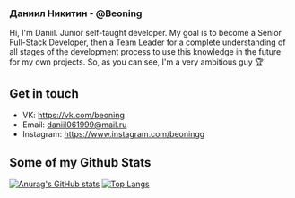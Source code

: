 ### Даниил Никитин - @Beoning

Hi, I'm Daniil. Junior self-taught developer. My goal is to become a Senior Full-Stack Developer, then a Team Leader for a complete understanding of all stages of the development process to use this knowledge in the future for my own projects. So, as you can see, I'm a very ambitious guy 🏆

## Get in touch
- VK: https://vk.com/beoning
- Email: daniil061999@mail.ru
- Instagram: https://www.instagram.com/beoningg

## Some of my Github Stats
[![Anurag's GitHub stats](https://github-readme-stats.vercel.app/api?username=Beoning&show_icons=true&theme=radical&layout=compact&hide=prs)](https://github.com/anuraghazra/github-readme-stats) [![Top Langs](https://github-readme-stats.vercel.app/api/top-langs/?username=Beoning&layout=compact&theme=radical)](https://github.com/anuraghazra/github-readme-stats)

